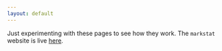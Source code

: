 ```yaml
---
layout: default
---
```


Just experimenting with these pages to see how they work. 
The `markstat` website is live [here](https://grodri.github.io/markstat).
